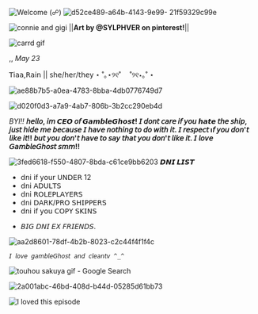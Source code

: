 



          

![Welcome (☍)](https://github.com/user-attachments/assets/88603c2f-4f35-4eb2-8d25-861d48c8aeb1)
![d52ce489-a64b-4143-9e99-
21f59329c99e](https://github.com/user-attachments/assets/41e68526-ff00-498b-9aab-a1088165a37f)
                             



![connie and gigi](https://github.com/user-attachments/assets/3c1cf222-9342-4eb7-95d6-773f16e9b7b1)
||**Art by @SYLPHVER on pinterest!**||
 
![carrd gif](https://github.com/user-attachments/assets/65260e82-59a6-47a3-a947-afc836187bf7)


   ,, *May 23*

  𝖳𝗂𝖺𝖺,𝖱𝖺𝗂𝗇  || 𝗌𝗁𝖾/𝗁𝖾𝗋/𝗍𝗁𝖾y
    ⋆ ˚｡⋆୨୧˚   　˚୨୧⋆｡˚ ⋆ 
    
![ae88b7b5-a0ea-4783-8bba-4db0776749d7](https://github.com/user-attachments/assets/c32c8bd3-2964-4547-bd96-67e58e275063)

  
![d020f0d3-a7a9-4ab7-806b-3b2cc290eb4d](https://github.com/user-attachments/assets/5de9696b-3d7e-438c-89b2-59a2e469b214)




    
*BYI!!*
**𝘩𝘦𝘭𝘭𝘰, 𝘪𝘮 𝘾𝙀𝙊 𝘰𝘧 𝙂𝙖𝙢𝙗𝙡𝙚𝙂𝙝𝙤𝙨𝙩! 𝘐 𝘥𝘰𝘯𝘵 𝘤𝘢𝘳𝘦 𝘪𝘧 𝘺𝘰𝘶 𝙝𝙖𝙩𝙚 𝘵𝘩𝘦 𝘴𝘩𝘪𝘱, 𝘫𝘶𝘴𝘵 𝘩𝘪𝘥𝘦 𝘮𝘦 𝘣𝘦𝘤𝘢𝘶𝘴𝘦 𝘐 𝘩𝘢𝘷𝘦 𝘯𝘰𝘵𝘩𝘪𝘯𝘨 𝘵𝘰 𝘥𝘰 𝘸𝘪𝘵𝘩 𝘪𝘵. 𝘐 𝘳𝘦𝘴𝘱𝘦𝘤𝘵 ı𝘧 𝘺𝘰𝘶 𝘥𝘰𝘯'𝘵 𝘭𝘪𝘬𝘦 𝘪𝘵!! 𝘣𝘶𝘵 𝘺𝘰𝘶 𝘥𝘰𝘯'𝘵 𝘩𝘢𝘷𝘦 𝘵𝘰 𝘴𝘢𝘺 𝘵𝘩𝘢𝘵 𝘺𝘰𝘶 𝘥𝘰𝘯'𝘵 𝘭𝘪𝘬𝘦 𝘪𝘵. 𝘐 𝘭𝘰𝘷𝘦 𝘎𝘢𝘮𝘣𝘭𝘦𝘎𝘩𝘰𝘴𝘵 𝘴𝘮𝘮!!**

  




![3fed6618-f550-4807-8bda-c61ce9bb6203](https://github.com/user-attachments/assets/71934178-2277-4b40-9014-2c90263d756e)
**𝘿𝙉𝙄 𝙇𝙄𝙎𝙏**
- 𝖽𝗇𝗂 𝗂𝖿 𝗒𝗈𝗎𝗋 𝖴𝖭𝖣𝖤𝖱 12
- 𝖽𝗇𝗂 𝖠𝖣𝖴𝖫𝖳𝖲
- 𝖽𝗇𝗂 𝖱𝖮𝖫𝖤𝖯𝖫𝖠𝖸𝖤𝖱𝖲
- 𝖽𝗇𝗂 𝖣𝖠𝖱𝖪/𝖯𝖱𝖮 𝖲𝖧𝖨𝖯𝖯𝖤𝖱𝖲
- 𝖽𝗇𝗂 𝗂𝖿 𝗒𝗈𝗎 𝖢𝖮𝖯𝖸 𝖲𝖪𝖨𝖭𝖲
+ 𝘉𝘐𝘎 𝘋𝘕𝘐 𝘌𝘟 𝘍𝘙𝘐𝘌𝘕𝘋𝘚.

![aa2d8601-78df-4b2b-8023-c2c44f4f1f4c](https://github.com/user-attachments/assets/f9506a12-a642-4e42-85a8-aec169ea7a1b)


    𝘐 𝘭𝘰𝘷𝘦 𝘨𝘢𝘮𝘣𝘭𝘦𝘎𝘩𝘰𝘴𝘵 𝘢𝘯𝘥 𝘤𝘭𝘦𝘢𝘯𝘵𝘷 ^_^

    
![touhou sakuya gif - Google
Search](https://github.com/user-attachments/assets/cef56519-43a3-45c7-9213-e07092130d50)

![2a001abc-46bd-408d-b44d-05285d61bb73](https://github.com/user-attachments/assets/5917717d-ec39-4b0c-b29c-a3964aa85350)

![I loved this episode](https://github.com/user-attachments/assets/520ef249-1b81-4600-a78b-2ee5ebd526eb)




